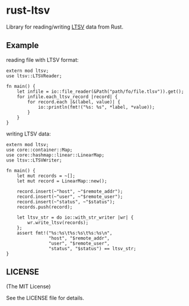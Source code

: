 rust-ltsv
=========

Library for reading/writing [LTSV](http://ltsv.org/) data from Rust.

Example
-------

reading file with LTSV format:

    extern mod ltsv;
    use ltsv::LTSVReader;

    fn main() {
        let infile = io::file_reader(&Path("path/fo/file.tlsv")).get();
        for infile.each_ltsv_record |record| {
            for record.each |&(label, value)| {
                io::println(fmt!("%s: %s", *label, *value));
            }
        }
    }

writing LTSV data:

    extern mod ltsv;
    use core::container::Map;
    use core::hashmap::linear::LinearMap;
    use ltsv::LTSVWriter;

    fn main() {
        let mut records = ~[];
        let mut record = LinearMap::new();

        record.insert(~"host", ~"$remote_addr");
        record.insert(~"user", ~"$remote_user");
        record.insert(~"status", ~"$status");
        records.push(record);

        let ltsv_str = do io::with_str_writer |wr| {
            wr.write_ltsv(records);
        };
        assert fmt!("%s:%s\t%s:%s\t%s:%s\n",
                    "host", "$remote_addr",
                    "user", "$remote_user",
                    "status", "$status") == ltsv_str;
    }

LICENSE
-------

(The MIT License)

See the LICENSE file for details.
